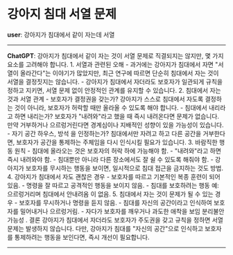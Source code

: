 # 강아지 침대 서열 문제

**user**:
강아지가 침대에서 같이 자는데 서열

---

**ChatGPT**:
강아지가 침대에서 같이 자는 것이 서열 문제로 직결되지는 않지만, 몇 가지 요소를 고려해야 합니다. 1. 서열과 관련된 오해 - 과거에는 강아지가 침대에서 자면 "서열이 올라간다"는 이야기가 많았지만, 최근 연구에 따르면 단순히 침대에서 자는 것이 서열을 결정짓지는 않습니다. - 강아지가 침대에서 자더라도 보호자가 일관되게 규칙을 정하고 지키면, 서열 문제 없이 안정적인 관계를 유지할 수 있습니다. 2. 침대에서 자는 것과 서열 관계 - 보호자가 결정권을 갖는가? 강아지가 스스로 침대에서 자도록 결정하는 것이 아니라, 보호자가 허락할 때만 올라올 수 있도록 해야 합니다. - 침대에서 내리라고 하면 내리는가? 보호자가 "내려와"라고 했을 때 즉시 내려온다면 문제가 없습니다. 만약 거부하거나 으르렁거린다면 경계심이나 지배적인 성향이 있을 가능성이 있습니다. - 자기 공간 하우스, 방석 을 인정하는가? 침대에서만 자려고 하고 다른 공간을 거부한다면, 보호자가 공간을 통제하는 주체임을 다시 인식시킬 필요가 있습니다. 3. 바람직한 행동 원칙 - 침대에 올라오는 것은 보호자의 허락 하에 가능해야 함. - "내려와"라고 하면 즉시 내려와야 함. - 침대뿐만 아니라 다른 장소에서도 잘 쉴 수 있도록 해줘야 함. - 강아지가 보호자를 무시하는 행동을 보이면, 일시적으로 침대 접근을 금지하는 것도 방법. 4. 강아지가 침대에서 자도 괜찮은 경우 - 보호자를 따르고 기본적인 복종 훈련이 되어 있음. - 명령을 잘 따르고 공격적인 행동을 보이지 않음. - 침대를 보호하려는 행동 예: 으르렁거리며 침대에서 안내려옴 이 없음. 5. 침대에서 자는 것이 문제가 될 수 있는 경우 - 보호자를 무시하거나 명령을 듣지 않음. - 침대를 자신의 공간이라고 인식하여 보호자를 밀어내거나 으르렁거림. - 자다가 보호자를 깨우거나 과도한 애착을 보임 분리불안 가능성 . 결론 강아지가 침대에서 자더라도 보호자가 주도권을 갖고 규칙을 정하면 서열 문제는 발생하지 않습니다. 다만, 강아지가 침대를 "자신의 공간"으로 인식하고 보호자를 통제하려는 행동을 보인다면, 즉시 개선이 필요합니다.

---


